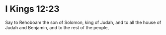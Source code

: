 # I Kings 12:23

Say to Rehoboam the son of Solomon, king of Judah, and to all the house of Judah and Benjamin, and to the rest of the people,
